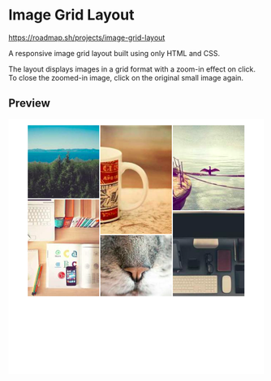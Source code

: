 # Image Grid Layout

https://roadmap.sh/projects/image-grid-layout

A responsive image grid layout built using only HTML and CSS.

The layout displays images in a grid format with a zoom-in effect on click. To close the zoomed-in image, click on the original small image again.

## Preview

![Project Preview](./image.png)